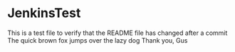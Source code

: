 # JenkinsTest

This is a test file to verify that the README file has changed after a commit
  The quick brown fox jumps over the lazy dog
Thank you,
Gus
